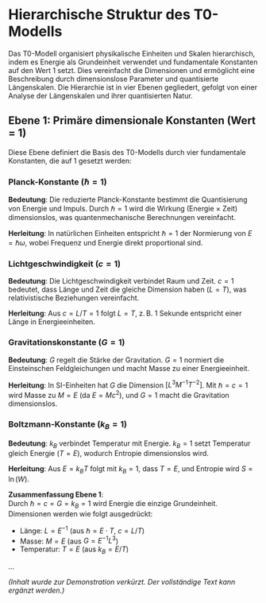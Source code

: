 
# Hierarchische Struktur des T0-Modells

Das T0-Modell organisiert physikalische Einheiten und Skalen hierarchisch, indem es Energie als Grundeinheit verwendet und fundamentale Konstanten auf den Wert 1 setzt. Dies vereinfacht die Dimensionen und ermöglicht eine Beschreibung durch dimensionslose Parameter und quantisierte Längenskalen. Die Hierarchie ist in vier Ebenen gegliedert, gefolgt von einer Analyse der Längenskalen und ihrer quantisierten Natur.

## Ebene 1: Primäre dimensionale Konstanten (Wert = 1)

Diese Ebene definiert die Basis des T0-Modells durch vier fundamentale Konstanten, die auf 1 gesetzt werden:

### Planck-Konstante ($\hbar = 1$)

**Bedeutung**: Die reduzierte Planck-Konstante bestimmt die Quantisierung von Energie und Impuls. Durch $\hbar = 1$ wird die Wirkung (Energie × Zeit) dimensionslos, was quantenmechanische Berechnungen vereinfacht.

**Herleitung**: In natürlichen Einheiten entspricht $\hbar = 1$ der Normierung von $E = \hbar \omega$, wobei Frequenz und Energie direkt proportional sind.

### Lichtgeschwindigkeit ($c = 1$)

**Bedeutung**: Die Lichtgeschwindigkeit verbindet Raum und Zeit. $c = 1$ bedeutet, dass Länge und Zeit die gleiche Dimension haben ($L = T$), was relativistische Beziehungen vereinfacht.

**Herleitung**: Aus $c = L/T = 1$ folgt $L = T$, z. B. 1 Sekunde entspricht einer Länge in Energieeinheiten.

### Gravitationskonstante ($G = 1$)

**Bedeutung**: $G$ regelt die Stärke der Gravitation. $G = 1$ normiert die Einsteinschen Feldgleichungen und macht Masse zu einer Energieeinheit.

**Herleitung**: In SI-Einheiten hat $G$ die Dimension $[L^3 M^{-1} T^{-2}]$. Mit $\hbar = c = 1$ wird Masse zu $M = E$ (da $E = M c^2$), und $G = 1$ macht die Gravitation dimensionslos.

### Boltzmann-Konstante ($k_B = 1$)

**Bedeutung**: $k_B$ verbindet Temperatur mit Energie. $k_B = 1$ setzt Temperatur gleich Energie ($T = E$), wodurch Entropie dimensionslos wird.

**Herleitung**: Aus $E = k_B T$ folgt mit $k_B = 1$, dass $T = E$, und Entropie wird $S = \ln(W)$.

**Zusammenfassung Ebene 1**:  
Durch $\hbar = c = G = k_B = 1$ wird Energie die einzige Grundeinheit. Dimensionen werden wie folgt ausgedrückt:  
- Länge: $L = E^{-1}$ (aus $\hbar = E \cdot T$, $c = L/T$)  
- Masse: $M = E$ (aus $G = E^{-1} L^3$)  
- Temperatur: $T = E$ (aus $k_B = E/T$)

...

*(Inhalt wurde zur Demonstration verkürzt. Der vollständige Text kann ergänzt werden.)*
